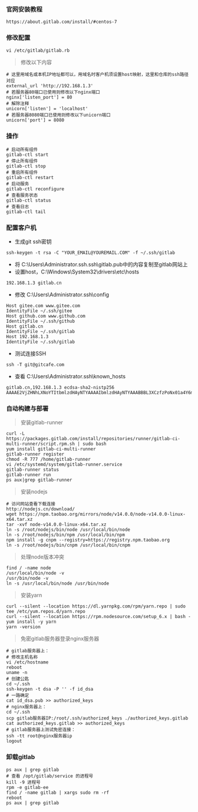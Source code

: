 ### 官网安装教程
```
https://about.gitlab.com/install/#centos-7
```
### 修改配置
```
vi /etc/gitlab/gitlab.rb
```
> 修改以下内容
```
# 这里用域名或本机IP地址都可以，用域名时客户机须设置host映射，这里和仓库的ssh路径对应
external_url 'http://192.168.1.3'
# 若服务器80端口已使用则修改以下nginx端口
nginx['listen_port'] = 80
# 解除注释
unicorn['listen'] = 'localhost'
# 若服务器8080端口已使用则修改以下unicorn端口
unicorn['port'] = 8080
```
### 操作
```
# 启动所有组件
gitlab-ctl start
# 停止所有组件
gitlab-ctl stop
# 重启所有组件
gitlab-ctl restart
# 启动服务
gitlab-ctl reconfigure
# 查看服务状态
gitlab-ctl status
# 查看日志
gitlab-ctl tail
```
### 配置客户机
- 生成git ssh密钥
```
ssh-keygen -t rsa -C "YOUR_EMAIL@YOUREMAIL.COM" -f ~/.ssh/gitlab
```
- 将 C:\Users\Administrator\.ssh\.ssh\gitlab.pub中的内容复制至gitlab网站上
- 设置host，C:\Windows\System32\drivers\etc\hosts
```
192.168.1.3	gitlab.cn
```
- 修改 C:\Users\Administrator\.ssh\config
```
Host gitee.com www.gitee.com
IdentityFile ~/.ssh/gitee
Host github.com www.github.com
IdentityFile ~/.ssh/github
Host gitlab.cn
IdentityFile ~/.ssh/gitlab
Host 192.168.1.3
IdentityFile ~/.ssh/gitlab
```
- 测试连接SSH
```
ssh -T git@gitcafe.com
```
- 查看 C:\Users\Administrator\.ssh\known_hosts
```
gitlab.cn,192.168.1.3 ecdsa-sha2-nistp256 AAAAE2VjZHNhLXNoYTItbmlzdHAyNTYAAAAIbmlzdHAyNTYAAABBBL3XCzfzPoNx01a4Y6mYHNtRg8emLiqnCGlR3iQsUDqs+yGq/9ot9FUvcQ4E1PH2IqZ61gi/uAPTEIju5VvXVCA=
```

### 自动构建与部署
> 安装gitlab-runner
```
curl -L https://packages.gitlab.com/install/repositories/runner/gitlab-ci-multi-runner/script.rpm.sh | sudo bash
yum install gitlab-ci-multi-runner
gitlab-runner register
chmod -R 777 /home/gitlab-runner
vi /etc/systemd/system/gitlab-runner.service
gitlab-runner status
gitlab-runner run
ps aux|grep gitlab-runner
```
> 安装nodejs
```
# 访问网站查看下载连接
http://nodejs.cn/download/
wget https://npm.taobao.org/mirrors/node/v14.0.0/node-v14.0.0-linux-x64.tar.xz
tar -xvf node-v14.0.0-linux-x64.tar.xz
ln -s /root/nodejs/bin/node /usr/local/bin/node
ln -s /root/nodejs/bin/npm /usr/local/bin/npm
npm install -g cnpm --registry=https://registry.npm.taobao.org
ln -s /root/nodejs/bin/cnpm /usr/local/bin/cnpm
```
> 处理node版本冲突
```
find / -name node
/usr/local/bin/node -v
/usr/bin/node -v
ln -s /usr/local/bin/node /usr/bin/node
```
> 安装yarn
```
curl --silent --location https://dl.yarnpkg.com/rpm/yarn.repo | sudo tee /etc/yum.repos.d/yarn.repo
curl --silent --location https://rpm.nodesource.com/setup_6.x | bash -
yum install -y yarn
yarn -version
```
> 免密gitlab服务器登录nginx服务器
```
# gitlab服务器上：
# 修改主机名称
vi /etc/hostname
reboot
uname -n
# 创建公匙
cd ~/.ssh
ssh-keygen -t dsa -P '' -f id_dsa
# 一路确定
cat id_dsa.pub >> authorized_keys
# nginx服务器上：
cd ~/.ssh
scp gitlab服务器IP:/root/.ssh/authorized_keys ./authorized_keys.gitlab
cat authorized_keys.gitlab >> authorized_keys
# gitlab服务器上测试免密连接：
ssh -tt root@nginx服务器ip
logout
```

### 卸载gitlab
```
ps aux | grep gitlab
# 查看 /opt/gitlab/service 的进程号
kill -9 进程号
rpm -e gitlab-ee
find / -name gitlab | xargs sudo rm -rf
reboot
ps aux | grep gitlab
```